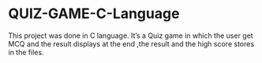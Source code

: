 # QUIZ-GAME-C-Language
This project was done in C language. It’s a Quiz game in which the user get MCQ and the result displays at the end ,the result and the high score stores in the files.
